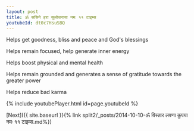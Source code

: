 ```yaml
---
layout: post
title: ॐ ससिने हरा सुलोचनाया नमः ११ टाइम्स
youtubeId: dt0c7HsuSBQ
---
```

 
 
Helps get goodness, bliss and peace and God's blessings
 
Helps remain focused, help generate inner energy 
 
Helps boost physical and mental health 
 
Helps remain grounded and generates a sense of gratitude towards the greater power 
 
Helps reduce bad karma
 
 
 
 


{% include youtubePlayer.html id=page.youtubeId %}
 
[Next]({{ site.baseurl }}{% link  split2/_posts/2014-10-10-ॐ विस्तार लवणा कुपया नमः ११ टाइम्स.md%})
 

